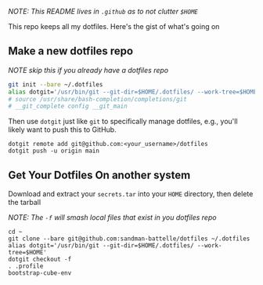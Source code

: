 _NOTE: This README lives in `.github` as to not clutter `$HOME`_

This repo keeps all my dotfiles.  Here's the gist of what's going on

## Make a new dotfiles repo

_NOTE skip this if you already have a dotfiles repo_

```sh
git init --bare ~/.dotfiles
alias dotgit='/usr/bin/git --git-dir=$HOME/.dotfiles/ --work-tree=$HOME'
# source /usr/share/bash-completion/completions/git
# __git_complete config __git_main
```

Then use `dotgit` just like `git` to specifically manage dotfiles, e.g., you'll
likely want to push this to GitHub.

```
dotgit remote add git@github.com:<your_username>/dotfiles
dotgit push -u origin main
```

## Get Your Dotfiles On another system

Download and extract your `secrets.tar` into your `HOME` directory, then delete the tarball

_NOTE: The `-f` will smash local files that exist in you dotfiles repo_

```
cd ~
git clone --bare git@github.com:sandman-battelle/dotfiles ~/.dotfiles
alias dotgit='/usr/bin/git --git-dir=$HOME/.dotfiles/ --work-tree=$HOME'
dotgit checkout -f
. .profile
bootstrap-cube-env
```
